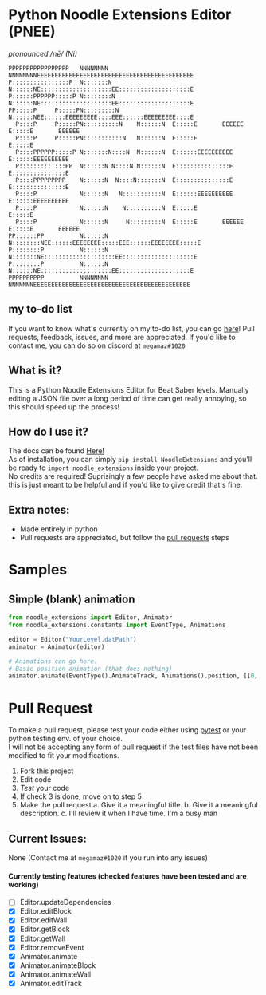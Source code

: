 # Python Noodle Extensions Editor (PNEE)
*pronounced /nē/ (Ni)*
```
PPPPPPPPPPPPPPPPP   NNNNNNNN        NNNNNNNNEEEEEEEEEEEEEEEEEEEEEEEEEEEEEEEEEEEEEEEEEEEE
P::::::::::::::::P  N:::::::N       N::::::NE::::::::::::::::::::EE::::::::::::::::::::E
P::::::PPPPPP:::::P N::::::::N      N::::::NE::::::::::::::::::::EE::::::::::::::::::::E
PP:::::P     P:::::PN:::::::::N     N::::::NEE::::::EEEEEEEEE::::EEE::::::EEEEEEEEE::::E
  P::::P     P:::::PN::::::::::N    N::::::N  E:::::E       EEEEEE  E:::::E       EEEEEE
  P::::P     P:::::PN:::::::::::N   N::::::N  E:::::E               E:::::E             
  P::::PPPPPP:::::P N:::::::N::::N  N::::::N  E::::::EEEEEEEEEE     E::::::EEEEEEEEEE   
  P:::::::::::::PP  N::::::N N::::N N::::::N  E:::::::::::::::E     E:::::::::::::::E   
  P::::PPPPPPPPP    N::::::N  N::::N:::::::N  E:::::::::::::::E     E:::::::::::::::E   
  P::::P            N::::::N   N:::::::::::N  E::::::EEEEEEEEEE     E::::::EEEEEEEEEE   
  P::::P            N::::::N    N::::::::::N  E:::::E               E:::::E             
  P::::P            N::::::N     N:::::::::N  E:::::E       EEEEEE  E:::::E       EEEEEE
PP::::::PP          N::::::N      N::::::::NEE::::::EEEEEEEE:::::EEE::::::EEEEEEEE:::::E
P::::::::P          N::::::N       N:::::::NE::::::::::::::::::::EE::::::::::::::::::::E
P::::::::P          N::::::N        N::::::NE::::::::::::::::::::EE::::::::::::::::::::E
PPPPPPPPPP          NNNNNNNN         NNNNNNNEEEEEEEEEEEEEEEEEEEEEEEEEEEEEEEEEEEEEEEEEEEE
```
## my to-do list
If you want to know what's currently on my to-do list, you can go [here](https://trello.com/b/yA5qQTs7)! Pull requests, feedback, issues, and more are appreciated. If you'd like to contact me, you can do so on discord at `megamaz#1020`
## What is it?
This is a Python Noodle Extensions Editor for Beat Saber levels. Manually editing a JSON file over a long period of time can get really annoying, so this should speed up the process!

## How do I use it?
The docs can be found [Here!](https://github.com/megamaz/NoodleExtensions-python/blob/master/docs/documentation.md)\
As of installation, you can simply `pip install NoodleExtensions` and you'll be ready to `import noodle_extensions` inside your project.\
No credits are required! Suprisingly a few people have asked me about that. this is just meant to be helpful and if you'd like to give credit that's fine.

## Extra notes:
- Made entirely in python
- Pull requests are appreciated, but follow the [pull requests](#pull-request) steps
# Samples

## Simple (blank) animation
```py
from noodle_extensions import Editor, Animator
from noodle_extensions.constants import EventType, Animations

editor = Editor("YourLevel.datPath")
animator = Animator(editor)

# Animations can go here.
# Basic position animation (that does nothing)
animator.animate(EventType().AnimateTrack, Animations().position, [[0, 0]], "DummyTrack", 0, 3)
```
# Pull Request
To make a pull request, please test your code either using [pytest](https://docs.pytest.org/en/stable/) or your python testing env. of your choice.\
I will not be accepting any form of pull request if the test files have not been modified to fit your modifications.
1. Fork this project
2. Edit code 
3. *Test* your code
4. If check 3 is done, move on to step 5
5. Make the pull request
  a. Give it a meaningful title. 
  b. Give it a meaningful description.
  c. I'll review it when I have time. I'm a busy man
## Current Issues:
None (Contact me at `megamaz#1020` if you run into any issues)
#### Currently testing features (checked features have been tested and are working)
* [ ] Editor.updateDependencies
* [X] Editor.editBlock
* [X] Editor.editWall
* [X] Editor.getBlock
* [X] Editor.getWall
* [X] Editor.removeEvent
* [X] Animator.animate
* [X] Animator.animateBlock
* [X] Animator.animateWall
* [X] Animator.editTrack
